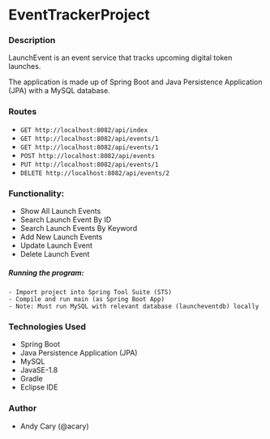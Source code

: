 # EventTrackerProject

### Description

LaunchEvent is an event service that tracks upcoming digital token launches.

The application is made up of Spring Boot and Java Persistence Application (JPA) with a MySQL database.

### Routes
- `GET http://localhost:8082/api/index`
- `GET http://localhost:8082/api/events/1`
- `GET http://localhost:8082/api/events/1`
- `POST http://localhost:8082/api/events`
- `PUT http://localhost:8082/api/events/1`
- `DELETE http://localhost:8082/api/events/2`

### Functionality:
- Show All Launch Events
- Search Launch Event By ID
- Search Launch Events By Keyword
- Add New Launch Events
- Update Launch Event
- Delete Launch Event

##### Running the program:
```
- Import project into Spring Tool Suite (STS)
- Compile and run main (as Spring Boot App)
- Note: Must run MySQL with relevant database (launcheventdb) locally
```

### Technologies Used

- Spring Boot
- Java Persistence Application (JPA)
- MySQL
- JavaSE-1.8
- Gradle
- Eclipse IDE

### Author

- Andy Cary (@acary)
